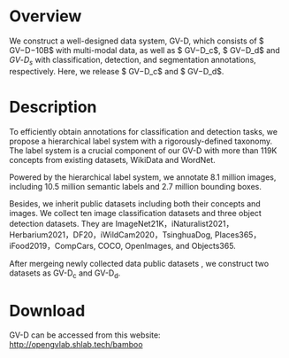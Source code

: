 # Overview

We construct a well-designed data system, GV-D, which
consists of  $ GV$-$D$-$10B$ with multi-modal data, as well as $ GV$-$D_c$, $ GV$-$D_d$ and  $GV$-$D_s$ with classification, detection, and segmentation annotations, respectively. Here, we release $ GV$-$D_c$ and $ GV$-$D_d$.

# Description
To efficiently obtain annotations for classification and detection tasks, we propose a hierarchical label system with a rigorously-defined taxonomy. The label system is a crucial component of our GV-D with more than 119K concepts from existing datasets, WikiData and WordNet. 

Powered by the hierarchical label system, we annotate 8.1 million images, including 10.5 million semantic labels and 2.7 million bounding boxes. 

Besides, we inherit public datasets including both their concepts and images. We collect ten image classification datasets and three object detection datasets. They are ImageNet21K，iNaturalist2021，Herbarium2021，DF20，iWildCam2020，TsinghuaDog, Places365，iFood2019，CompCars, COCO, OpenImages, and Objects365. 

After mergeing newly collected data public datasets , we construct two datasets as GV-D$_\text{c}$ and GV-D$_\text{d}$. 

# Download

GV-D can be accessed from this website: http://opengvlab.shlab.tech/bamboo